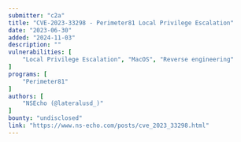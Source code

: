 ```yaml
---
submitter: "c2a"
title: "CVE-2023-33298 - Perimeter81 Local Privilege Escalation"
date: "2023-06-30"
added: "2024-11-03"
description: ""
vulnerabilities: [
    "Local Privilege Escalation", "MacOS", "Reverse engineering"
]
programs: [
    "Perimeter81"
]
authors: [
    "NSEcho (@lateralusd_)"
]
bounty: "undisclosed"
link: "https://www.ns-echo.com/posts/cve_2023_33298.html"
---
```




